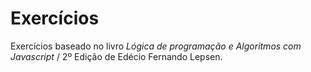 # Exercícios 
Exercícios baseado no livro *Lógica de programação e Algoritmos com Javascript* / 2º Edição de Edécio Fernando Lepsen.